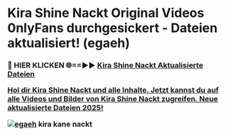 # Kira Shine Nackt Original Videos 0nlyFans durchgesickert - Dateien aktualisiert! (egaeh)

<h3>🔴 HIER KLICKEN 🌐==►► <a href="https://tinyurl.com/h6vf6nb8" rel="nofollow">Kira Shine Nackt Aktualisierte Dateien

Hol dir Kira Shine Nackt und alle Inhalte. Jetzt kannst du auf alle Videos und Bilder von Kira Shine Nackt zugreifen. Neue aktualisierte Dateien 2025!

[![egaeh](https://i.imgur.com/sD4kR3V.gif)](https://tinyurl.com/h6vf6nb8)
kira kane nackt